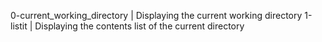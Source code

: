 0-current_working_directory | Displaying the current working directory
1-listit | Displaying the contents list of the current directory
